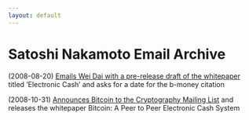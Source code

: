 ```yaml
---
layout: default
---
```


# Satoshi Nakamoto Email Archive

(2008-08-20) [Emails Wei Dai with a pre-release draft of the whitepaper](/) titled ‘Electronic Cash’ and asks for a date for the b-money citation 

(2008-10-31) [Announces Bitcoin to the Cryptography Mailing List](/) and releases the whitepaper Bitcoin: A Peer to Peer Electronic Cash System

